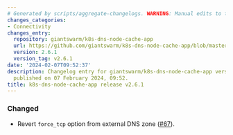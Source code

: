 ```yaml
---
# Generated by scripts/aggregate-changelogs. WARNING: Manual edits to this files will be overwritten.
changes_categories:
- Connectivity
changes_entry:
  repository: giantswarm/k8s-dns-node-cache-app
  url: https://github.com/giantswarm/k8s-dns-node-cache-app/blob/master/CHANGELOG.md#261---2024-02-07
  version: 2.6.1
  version_tag: v2.6.1
date: '2024-02-07T09:52:37'
description: Changelog entry for giantswarm/k8s-dns-node-cache-app version 2.6.1,
  published on 07 February 2024, 09:52.
title: k8s-dns-node-cache-app release v2.6.1
---
```


### Changed
- Revert `force_tcp` option from external DNS zone ([#67](https://github.com/giantswarm/k8s-dns-node-cache-app/pull/67)).
